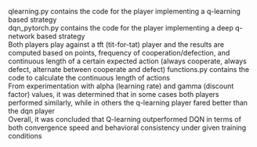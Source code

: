 qlearning.py contains the code for the player implementing a q-learning based strategy  
dqn_pytorch.py contains the code for the player implementing a deep q-network based strategy  
Both players play against a tft (tit-for-tat) player and the results are computed based on points, frequency of cooperation/defection, and continuous length of a certain expected action (always cooperate, always defect, alternate between cooperate and defect)
functions.py contains the code to calculate the continuous length of actions  
From experimentation with alpha (learning rate) and gamma (discount factor) values, it was determined that in some cases both players performed similarly, while in others the q-learning player fared better than the dqn player  
Overall, it was concluded that Q-learning outperformed DQN in terms of both convergence speed and behavioral consistency under given training conditions
